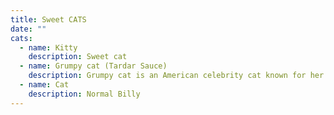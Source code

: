 ```yaml
---
title: Sweet CATS
date: ""
cats:
  - name: Kitty
    description: Sweet cat
  - name: Grumpy cat (Tardar Sauce)
    description: Grumpy cat is an American celebrity cat known for her grumpy appearance.
  - name: Cat
    description: Normal Billy
---
```


